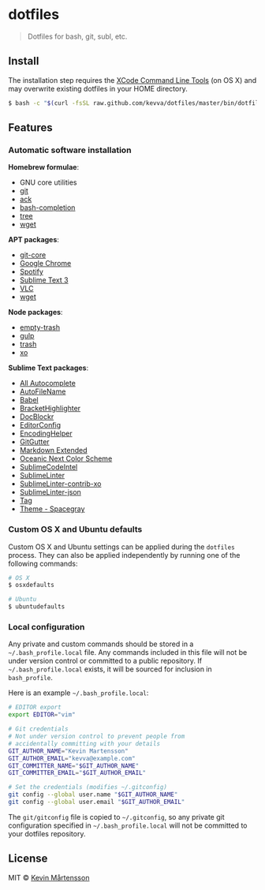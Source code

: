 # dotfiles

> Dotfiles for bash, git, subl, etc.


## Install

The installation step requires the [XCode Command Line
Tools](https://developer.apple.com/downloads) (on OS X) and may overwrite existing
dotfiles in your HOME directory.

```sh
$ bash -c "$(curl -fsSL raw.github.com/kevva/dotfiles/master/bin/dotfiles)"
```


## Features

### Automatic software installation

**Homebrew formulae**:

* GNU core utilities
* [git](http://git-scm.com/)
* [ack](http://betterthangrep.com/)
* [bash-completion](http://bash-completion.alioth.debian.org/)
* [tree](http://mama.indstate.edu/users/ice/tree/)
* [wget](http://www.gnu.org/software/wget/)

**APT packages**:

* [git-core](http://git-scm.com/)
* [Google Chrome](http://google.com/chrome/browser/)
* [Spotify](http://spotify.com/)
* [Sublime Text 3](http:/sublimetext.com/3/)
* [VLC](http://videolan.org/)
* [wget](http://www.gnu.org/software/wget/)

**Node packages**:

* [empty-trash](https://github.com/sindresorhus/empty-trash/)
* [gulp](http://gulpjs.com/)
* [trash](https://github.com/sindresorhus/trash/)
* [xo](https://github.com/sindresorhus/xo/)

**Sublime Text packages**:

* [All Autocomplete](https://packagecontrol.io/packages/All%20Autocomplete)
* [AutoFileName](https://packagecontrol.io/packages/AutoFileName)
* [Babel](https://sublime.wbond.net/packages/babel)
* [BracketHighlighter](https://sublime.wbond.net/packages/BracketHighlighter)
* [DocBlockr](https://sublime.wbond.net/packages/DocBlockr)
* [EditorConfig](https://sublime.wbond.net/packages/EditorConfig)
* [EncodingHelper](https://sublime.wbond.net/packages/EncodingHelper)
* [GitGutter](https://sublime.wbond.net/packages/GitGutter)
* [Markdown Extended](https://sublime.wbond.net/packages/Markdown%20Extended)
* [Oceanic Next Color Scheme](https://packagecontrol.io/packages/Oceanic%20Next%20Color%20Scheme)
* [SublimeCodeIntel](https://sublime.wbond.net/packages/SublimeCodeIntel)
* [SublimeLinter](https://sublime.wbond.net/packages/SublimeLinter)
* [SublimeLinter-contrib-xo](https://sublime.wbond.net/packages/SublimeLinter-contrib-xo)
* [SublimeLinter-json](https://sublime.wbond.net/packages/SublimeLinter-json)
* [Tag](https://sublime.wbond.net/packages/Tag)
* [Theme - Spacegray](https://sublime.wbond.net/packages/Theme%20-%20Spacegray)

### Custom OS X and Ubuntu defaults

Custom OS X and Ubuntu settings can be applied during the `dotfiles` process.
They can also be applied independently by running one of the following commands:

```sh
# OS X
$ osxdefaults

# Ubuntu
$ ubuntudefaults
```

### Local configuration

Any private and custom commands should be stored in a `~/.bash_profile.local`
file. Any commands included in this file will not be under version control or
committed to a public repository. If `~/.bash_profile.local` exists, it will be
sourced for inclusion in `bash_profile`.

Here is an example `~/.bash_profile.local`:

```sh
# EDITOR export
export EDITOR="vim"

# Git credentials
# Not under version control to prevent people from
# accidentally committing with your details
GIT_AUTHOR_NAME="Kevin Martensson"
GIT_AUTHOR_EMAIL="kevva@example.com"
GIT_COMMITTER_NAME="$GIT_AUTHOR_NAME"
GIT_COMMITTER_EMAIL="$GIT_AUTHOR_EMAIL"

# Set the credentials (modifies ~/.gitconfig)
git config --global user.name "$GIT_AUTHOR_NAME"
git config --global user.email "$GIT_AUTHOR_EMAIL"
```

The `git/gitconfig` file is copied to `~/.gitconfig`, so any private git
configuration specified in `~/.bash_profile.local` will not be committed to
your dotfiles repository.


## License

MIT © [Kevin Mårtensson](https://github.com/kevva)
